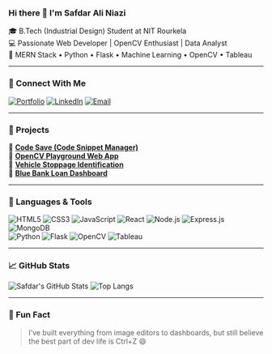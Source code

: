 ### Hi there 👋 I'm Safdar Ali Niazi

🎓 B.Tech (Industrial Design) Student at NIT Rourkela  
💻 Passionate Web Developer | OpenCV Enthusiast | Data Analyst  
🚀 MERN Stack • Python • Flask • Machine Learning • OpenCV • Tableau  

---

### 🔗 Connect With Me

[![Portfolio](https://img.shields.io/badge/Portfolio-000?style=for-the-badge&logo=vercel&logoColor=white)](https://safdaraliniazi.framer.website/)
[![LinkedIn](https://img.shields.io/badge/LinkedIn-0077B5?style=for-the-badge&logo=linkedin&logoColor=white)](https://www.linkedin.com/in/safdar-ali-niazi-5ab79a227/)
[![Email](https://img.shields.io/badge/Email-D14836?style=for-the-badge&logo=gmail&logoColor=white)](mailto:787alisniazi787@gmail.com)

---

### 💼 Projects

🔹 **[Code Save (Code Snippet Manager)](https://cssave.vercel.app/questions)**  
🔹 **[OpenCV Playground Web App](https://safdaraliniazi-open-cv-web-app-playground-app-f95bxj.streamlit.app/)**  
🔹 **[Vehicle Stoppage Identification](https://vehicle-stoppage-identification-and-visualization.vercel.app/)**  
🔹 **[Blue Bank Loan Dashboard](https://public.tableau.com/app/profile/safdar.ali.niazi/viz/Book1_16761332470430/BlueBankLoan/)**  

---

### 🧰 Languages & Tools

![HTML5](https://img.shields.io/badge/HTML5-E34F26?style=flat&logo=html5&logoColor=white)
![CSS3](https://img.shields.io/badge/CSS3-1572B6?style=flat&logo=css3&logoColor=white)
![JavaScript](https://img.shields.io/badge/JavaScript-F7DF1E?style=flat&logo=javascript&logoColor=black)
![React](https://img.shields.io/badge/React-61DAFB?style=flat&logo=react&logoColor=black)
![Node.js](https://img.shields.io/badge/Node.js-339933?style=flat&logo=node-dot-js&logoColor=white)
![Express.js](https://img.shields.io/badge/Express.js-000000?style=flat&logo=express&logoColor=white)
![MongoDB](https://img.shields.io/badge/MongoDB-4EA94B?style=flat&logo=mongodb&logoColor=white)  
![Python](https://img.shields.io/badge/Python-3776AB?style=flat&logo=python&logoColor=white)
![Flask](https://img.shields.io/badge/Flask-000000?style=flat&logo=flask&logoColor=white)
![OpenCV](https://img.shields.io/badge/OpenCV-5C3EE8?style=flat&logo=opencv&logoColor=white)
![Tableau](https://img.shields.io/badge/Tableau-E97627?style=flat&logo=tableau&logoColor=white)

---

### 📈 GitHub Stats

![Safdar's GitHub Stats](https://github-readme-stats.vercel.app/api?username=safdaraliniazi&theme=radical&show_icons=true&count_private=true)
![Top Langs](https://github-readme-stats.vercel.app/api/top-langs/?username=safdaraliniazi&layout=compact&theme=radical)

---

### 📌 Fun Fact

> I’ve built everything from image editors to dashboards, but still believe the best part of dev life is Ctrl+Z 😄  
